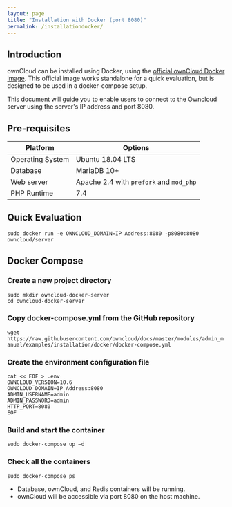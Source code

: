 ```yaml
---
layout: page
title: "Installation with Docker (port 8080)"
permalink: /installationdocker/
---
```

## Introduction
ownCloud can be installed using Docker, using the [official ownCloud Docker image](https://hub.docker.com/r/owncloud/server/tags). This official image works standalone for a quick evaluation, but is designed to be used in a docker-compose setup.

This document will guide you to enable users to connect to the Owncloud server using the server's IP address and port 8080.

## Pre-requisites

| Platform | Options |
| --------- | --------|
| Operating System | Ubuntu 18.04 LTS |
| Database | MariaDB 10+ |
| Web server | Apache 2.4 with ```prefork``` and ```mod_php``` |
| PHP Runtime | 7.4 |

## Quick Evaluation
```sudo docker run -e OWNCLOUD_DOMAIN=IP Address:8080 -p8080:8080 owncloud/server```
## Docker Compose
### Create a new project directory
```
sudo mkdir owncloud-docker-server
cd owncloud-docker-server
```
### Copy docker-compose.yml from the GitHub repository
```wget https://raw.githubusercontent.com/owncloud/docs/master/modules/admin_manual/examples/installation/docker/docker-compose.yml```

### Create the environment configuration file
```
cat << EOF > .env
OWNCLOUD_VERSION=10.6
OWNCLOUD_DOMAIN=IP Address:8080
ADMIN_USERNAME=admin
ADMIN_PASSWORD=admin
HTTP_PORT=8080
EOF
```

### Build and start the container
```sudo docker-compose up –d```
### Check all the containers
```sudo docker-compose ps```
- Database, ownCloud, and Redis containers will be running.
- ownCloud will be accessible via port 8080 on the host machine.
